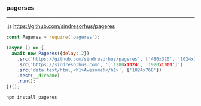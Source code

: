 ### pagerses
---
.js
https://github.com/sindresorhus/pageres

```js
const Pageres = require('pageres');

(async () => {
  await new Pageres({delay: 2})
    .src('https://github.com/sindresorhus/pageres', ['480x320', '1024x768', 'iphone 5s'], {crop: true})
    .src('https://sindresorhus.com', '['1280x1024', '1920x1080']')
    .src('data:text/html,<h1>Awesome!</h1>', ['1024x768'])
    .dest(__dirname)
    .run();
})();
```

```
npm install pageres
```

```
```


